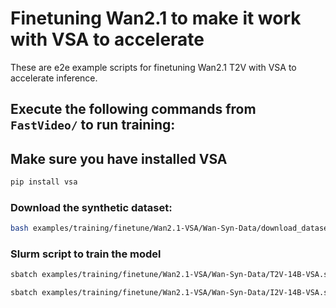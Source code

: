 # Finetuning Wan2.1 to make it work with VSA to accelerate 

These are e2e example scripts for finetuning Wan2.1 T2V with VSA to accelerate inference.

## Execute the following commands from `FastVideo/` to run training:

## Make sure you have installed VSA

```bash
pip install vsa
```

### Download the synthetic dataset:

```bash
bash examples/training/finetune/Wan2.1-VSA/Wan-Syn-Data/download_dataset.sh
```
### Slurm script to train the model
```bash
sbatch examples/training/finetune/Wan2.1-VSA/Wan-Syn-Data/T2V-14B-VSA.slurm
```
```bash
sbatch examples/training/finetune/Wan2.1-VSA/Wan-Syn-Data/I2V-14B-VSA.slurm
```